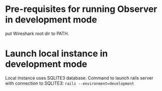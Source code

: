 # Pre-requisites for running Observer in development mode
put Wireshark root dir to PATH.
# Launch local instance in development mode
Local instance uses SQLITE3 database.
Command to launch rails server with connection to SQLITE3: `rails --environment=development`
